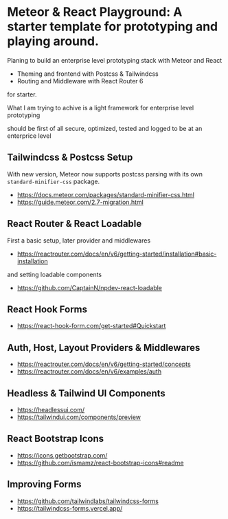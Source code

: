 # Meteor & React Playground: A starter template for prototyping and playing around.

Planing to build an enterprise level prototyping stack with Meteor and React

- Theming and frontend with Postcss & Tailwindcss
- Routing and Middleware with React Router 6

for starter.

What I am trying to achive is a light framework for enterprise level prototyping

should be first of all secure, optimized, tested and logged to be at an enterprice level

## Tailwindcss & Postcss Setup

With new version, Meteor now supports postcss parsing with its own `standard-minifier-css` package.

- https://docs.meteor.com/packages/standard-minifier-css.html
- https://guide.meteor.com/2.7-migration.html

## React Router & React Loadable

First a basic setup, later provider and middlewares

- https://reactrouter.com/docs/en/v6/getting-started/installation#basic-installation

and setting loadable components

- https://github.com/CaptainN/npdev-react-loadable

## React Hook Forms

- https://react-hook-form.com/get-started#Quickstart

## Auth, Host, Layout Providers & Middlewares

- https://reactrouter.com/docs/en/v6/getting-started/concepts
- https://reactrouter.com/docs/en/v6/examples/auth

## Headless & Tailwind UI Components

- https://headlessui.com/
- https://tailwindui.com/components/preview

## React Bootstrap Icons

- https://icons.getbootstrap.com/
- https://github.com/ismamz/react-bootstrap-icons#readme

## Improving Forms

- https://github.com/tailwindlabs/tailwindcss-forms
- https://tailwindcss-forms.vercel.app/
